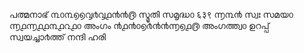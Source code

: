 പത്മനാഭ് ൩൦൩൭൭൮൪൮൧൯൯൫ സ്മൃതി സമൃദ്ധ൦ ६३९ 
൬൩൯ സ്വഃ സമയ൦ ൬൧൬൧൧൩൧൨൧൦ അംഗം 
൯൧൯൦൭൪൯൯൬൭൧൫ അംഗത്ത്വ൦ ഉറപ്പ് സ്വയച്ചാ൪ത്ത് 
നന്ദി ഹരി

